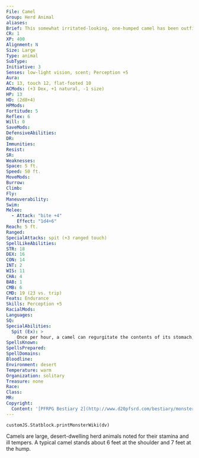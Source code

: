 ```yaml
---
File: Camel
Group: Herd Animal
aliases: 
Brief: This somewhat irritated-looking, one-humped camel has been outfitted with a bridle and saddle.
CR: 1
XP: 400
Alignment: N
Size: Large
Type: animal
SubType: 
Initiative: 3
Senses: low-light vision, scent; Perception +5
Aura: 
AC: 13, touch 12, flat-footed 10
ACMods: (+3 Dex, +1 natural, -1 size)
HP: 13
HD: (2d8+4)
HPMods: 
Fortitude: 5
Reflex: 6
Will: 0
SaveMods: 
DefensiveAbilities: 
DR: 
Immunities: 
Resist: 
SR: 
Weaknesses: 
Space: 5 ft.
Speed: 50 ft.
MoveMods: 
Burrow: 
Climb: 
Fly: 
Maneuverability: 
Swim: 
Melee: 
  - Attack: "bite +4"
    Effect: "1d4+6"
Reach: 5 ft.
Ranged: 
SpecialAttacks: spit (+3 ranged touch)
SpellLikeAbilities: 
STR: 18
DEX: 16
CON: 14
INT: 2
WIS: 11
CHA: 4
BAB: 1
CMB: 6
CMD: 19 (23 vs. trip)
Feats: Endurance
Skills: Perception +5
RacialMods: 
Languages: 
SQ: 
SpecialAbilities:
  Spit (Ex): >
    Once per hour, a camel can regurgitate the contents of its stomach, spitting the foul material at a single target within 10 feet. The target must make a DC 13 Fortitude save or be sickened for 1d4 rounds. The save DC is Constitution-based.
SpellsKnown: 
SpellsPrepared: 
SpellDomains: 
Bloodline: 
Environment: desert
Temperature: warm
Organization: solitary
Treasure: none
Race: 
Class: 
MR: 
Copyright:
  Content: '[PFRPG Bestiary 2](http://www.d20pfsrd.com/bestiary/monster-listings/animals/herd-animals/camel)'
---
```

```dataviewjs
customJS.Statblock.printMonsterWiki(dv)
```
Camels are large, desert-dwelling herd animals noted for their stamina and ill tempers. A typical camel stands about 6 feet at the shoulder and 7 feet at the hump.
